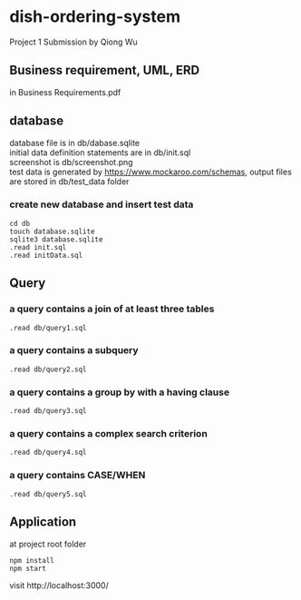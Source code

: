 # dish-ordering-system
Project 1 Submission by Qiong Wu

## Business requirement, UML, ERD
in Business Requirements.pdf

## database 
database file is in db/dabase.sqlite <br />
initial data definition statements are in db/init.sql <br />
screenshot is db/screenshot.png <br />
test data is generated by https://www.mockaroo.com/schemas, output files are stored in db/test_data folder <br />

### create new database and insert test data
```
cd db
touch database.sqlite
sqlite3 database.sqlite
.read init.sql
.read initData.sql
```

## Query
### a query contains a join of at least three tables

```
.read db/query1.sql
```

### a query contains a subquery

```
.read db/query2.sql
```

### a query contains a group by with a having clause

```
.read db/query3.sql
```

### a query contains a complex search criterion

```
.read db/query4.sql
```

### a query contains CASE/WHEN

```
.read db/query5.sql
```

## Application
at project root folder
```
npm install
npm start
```

visit http://localhost:3000/




